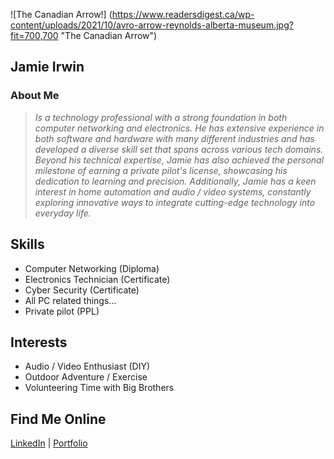 ![The Canadian Arrow!] (https://www.readersdigest.ca/wp-content/uploads/2021/10/avro-arrow-reynolds-alberta-museum.jpg?fit=700,700 "The Canadian Arrow")
## Jamie Irwin

### About Me
> *Is a technology professional with a strong foundation in both computer networking and electronics. He has extensive experience in both software and hardware with many different industries and has developed a diverse skill set that spans across various tech domains. Beyond his technical expertise, Jamie has also achieved the personal milestone of earning a private pilot's license, showcasing his dedication to learning and precision. Additionally, Jamie has a keen interest in home automation and audio / video systems, constantly exploring innovative ways to integrate cutting-edge technology into everyday life.*


## Skills
- Computer Networking (Diploma)
- Electronics Technician (Certificate)
- Cyber Security (Certificate)
- All PC related things...
- Private pilot (PPL)


## Interests
- Audio / Video Enthusiast (DIY)
- Outdoor Adventure / Exercise
- Volunteering Time with Big Brothers

## Find Me Online
[LinkedIn](https://www.linkedin.com/in/jamie-i-92b59a42/) | [Portfolio](https://your-portfolio.com)


